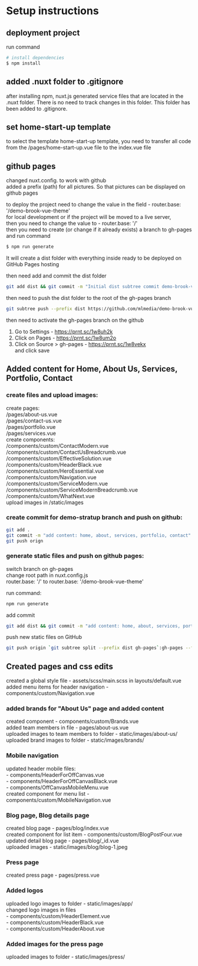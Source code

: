 # Setup instructions

## deployment project
run command
``` bash
# install dependencies
$ npm install
```

## added .nuxt folder to .gitignore 
after installing npm, nuxt.js generated service files that are located in the .nuxt folder. There is no need to track changes in this folder. This folder has been added to .gitignore.

## set home-start-up template
to select the template home-start-up template, you need to transfer all code from the /pages/home-start-up.vue file to the index.vue file

## github pages
changed nuxt.config. to work with github<br />
added a prefix (path) for all pictures. So that pictures can be displayed on github pages

to deploy the project need to change the value in the field - router.base: '/demo-brook-vue-theme'<br />
for local development or if the project will be moved to a live server, <br />
then you need to change the value to - router.base: '/'<br />
then you need to create (or change if it already exists) a branch to gh-pages<br />
and run command
``` bash
$ npm run generate
```
It will create a dist folder with everything inside ready to be deployed on GitHub Pages hosting<br />

then need add and commit the dist folder
``` bash
git add dist && git commit -m "Initial dist subtree commit demo-brook-vue-theme"
```
then need to push the dist folder to the root of the gh-pages branch
``` bash
git subtree push --prefix dist https://github.com/mlmedia/demo-brook-vue-theme.git gh-pages
```
then need to activate the gh-pages branch on the github<br />
1) Go to Settings - https://prnt.sc/1w8uh2k<br />
2) Click on Pages - https://prnt.sc/1w8um2o<br />
3) Click on Source > gh-pages - https://prnt.sc/1w8vekx<br />
and click save

## Added content for Home, About Us, Services, Portfolio, Contact
### create files and upload images:
create pages:<br />
/pages/about-us.vue<br />
/pages/contact-us.vue<br />
/pages/portfolio.vue<br />
/pages/services.vue<br />
create components:<br />
/components/custom/ContactModern.vue<br />
/components/custom/ContactUsBreadcrumb.vue<br />
/components/custom/EffectiveSolution.vue<br />
/components/custom/HeaderBlack.vue<br />
/components/custom/HeroEssential.vue<br />
/components/custom/Navigation.vue<br />
/components/custom/ServiceModern.vue<br />
/components/custom/ServiceModernBreadcrumb.vue<br />
/components/custom/WhatNext.vue<br />
upload images in /static/images

### create commit for demo-stratup branch and push on github:
``` bash
git add .
git commit -m "add content: home, about, services, portfolio, contact"
git push orign
```

### generate static files and push on github pages:
switch branch on gh-pages<br />
change root path in nuxt.config.js<br />
router.base: '/' to router.base: '/demo-brook-vue-theme'

run command: 
``` bash
npm run generate
```

add commit 
``` bash
git add dist && git commit -m "add content: home, about, services, portfolio, contact"
```

push new static files on GitHub
``` bash
git push origin `git subtree split --prefix dist gh-pages`:gh-pages --force
```

## Created pages and css edits
created a global style file - assets/scss/main.scss in layouts/default.vue <br />
added menu items for header navigation - components/custom/Navigation.vue 

### added brands for "About Us" page and added content
created component - components/custom/Brands.vue<br />
added team members in file - pages/about-us.vue <br />
uploaded images to team members to folder - static/images/about-us/<br />
uploaded brand images to folder - static/images/brands/

### Mobile navigation
updated header mobile files:<br />
            - components/HeaderForOffCanvas.vue<br />
            - components/HeaderForOffCanvasBlack.vue <br />
            - components/OffCanvasMobileMenu.vue <br />
created component for menu list - components/custom/MobileNavigation.vue 

### Blog page, Blog details page
created blog page - pages/blog/index.vue<br />
created component for list item - components/custom/BlogPostFour.vue<br />
updated detail blog page - pages/blog/_id.vue<br />
uploaded images - static/images/blog/blog-1.jpeg

### Press page
created press page - pages/press.vue 

### Added logos
uploaded logo images to folder - static/images/app/<br />
changed logo images in files<br />
    - components/custom/HeaderElement.vue <br />
    - components/custom/HeaderBlack.vue <br />
    - components/custom/HeaderAbout.vue 

### Added images for the press page
uploaded images to folder - static/images/press/